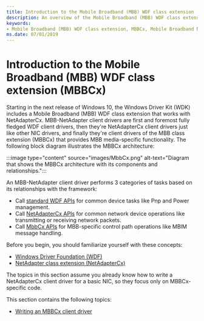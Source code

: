 ```yaml
---
title: Introduction to the Mobile Broadband (MBB) WDF class extension (MBBCx)
description: An overview of the Mobile Broadband (MBB) WDF class extension (MBBCx).
keywords:
- Mobile Broadband (MBB) WDF class extension, MBBCx, Mobile Broadband NetAdapterCx
ms.date: 07/01/2019
---
```


# Introduction to the Mobile Broadband (MBB) WDF class extension (MBBCx)

Starting in the next release of Windows 10, the Windows Driver Kit (WDK) includes a Mobile Broadband (MBB) WDF class extension that works with NetAdapterCx. MBB-NetAdapter client drivers are first and foremost fully fledged WDF client drivers, then they're NetAdapterCx client drivers just like other NIC drivers, and finally they're client drivers of the MBB class extension (MBBCx) that provides MBB media-specific functionality. The following block diagram illustrates the MBBCx architecture:

:::image type="content" source="images/MbbCx.png" alt-text="Diagram that shows the MBBCx architecture with its components and relationships.":::

An MBB-NetAdapter client driver performs 3 categories of tasks based on its relationships with the framework:

- Call [standard WDF APIs](/windows-hardware/drivers/ddi/_wdf/) for common device tasks like Pnp and Power management.
- Call [NetAdapterCx APIs](/windows-hardware/drivers/ddi/_netvista/#netadaptercx) for common network device operations like transmitting or receiving network packets.
- Call [MbbCx APIs](/windows-hardware/drivers/ddi/_netvista/#mbbcx) for MBB-specific control path operations like MBIM message handling.

Before you begin, you should familiarize yourself with these concepts:

- [Windows Driver Foundation (WDF)](../wdf/using-the-framework-to-develop-a-driver.md)
- [NetAdapter class extension (NetAdapterCx)](index.md)

The topics in this section assume you already know how to write a NetAdapterCx client driver for a basic NIC, so they focus only on MBBCx-specific code.

This section contains the following topics:

- [Writing an MBBCx client driver](writing-an-mbbcx-client-driver.md)
